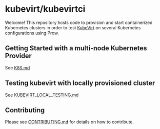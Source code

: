 # kubevirt/kubevirtci

Welcome! This repository hosts code to provision and start containerized Kubernetes clusters in order to test [KubeVirt](https://github.com/kubevirt/kubevirt) on several Kubernetes configurations using Prow.

## Getting Started with a multi-node Kubernetes Provider

See [K8S.md](K8S.md)

## Testing kubevirt with locally provisioned cluster

See [KUBEVIRT_LOCAL_TESTING.md](KUBEVIRT_LOCAL_TESTING.md)

## Contributing

Please see [CONTRIBUTING.md](CONTRIBUTING.md) for details on how to contribute. 
